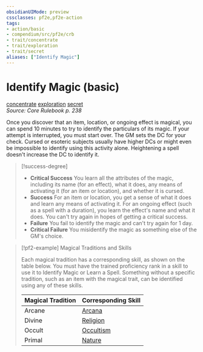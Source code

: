 ```yaml
---
obsidianUIMode: preview
cssclasses: pf2e,pf2e-action
tags:
- action/basic
- compendium/src/pf2e/crb
- trait/concentrate
- trait/exploration
- trait/secret
aliases: ["Identify Magic"]
---
```

# Identify Magic (basic)
[concentrate](rules/traits/concentrate.md "Concentrate Action & Ability Trait")  [exploration](rules/traits/exploration.md "Exploration Action & Ability Trait")  [secret](rules/traits/secret.md "Secret General Trait")  
*Source: Core Rulebook p. 238*  



Once you discover that an item, location, or ongoing effect is magical, you can spend 10 minutes to try to identify the particulars of its magic. If your attempt is interrupted, you must start over. The GM sets the DC for your check. Cursed or esoteric subjects usually have higher DCs or might even be impossible to identify using this activity alone. Heightening a spell doesn't increase the DC to identify it.

> [!success-degree] 
> - **Critical Success** You learn all the attributes of the magic, including its name (for an effect), what it does, any means of activating it (for an item or location), and whether it is cursed.
> - **Success** For an item or location, you get a sense of what it does and learn any means of activating it. For an ongoing effect (such as a spell with a duration), you learn the effect's name and what it does. You can't try again in hopes of getting a critical success.
> - **Failure** You fail to identify the magic and can't try again for 1 day.
> - **Critical Failure** You misidentify the magic as something else of the GM's choice.

> [!pf2-example] Magical Traditions and Skills
> 
> Each magical tradition has a corresponding skill, as shown on the table below. You must have the trained proficiency rank in a skill to use it to Identify Magic or Learn a Spell. Something without a specific tradition, such as an item with the magical trait, can be identified using any of these skills.
> 
> | Magical Tradition | Corresponding Skill |
> |-------------------|---------------------|
> | Arcane | [Arcana](compendium/skills.md#Arcana) |
> | Divine | [Religion](compendium/skills.md#Religion) |
> | Occult | [Occultism](compendium/skills.md#Occultism) |
> | Primal | [Nature](compendium/skills.md#Nature) |
>